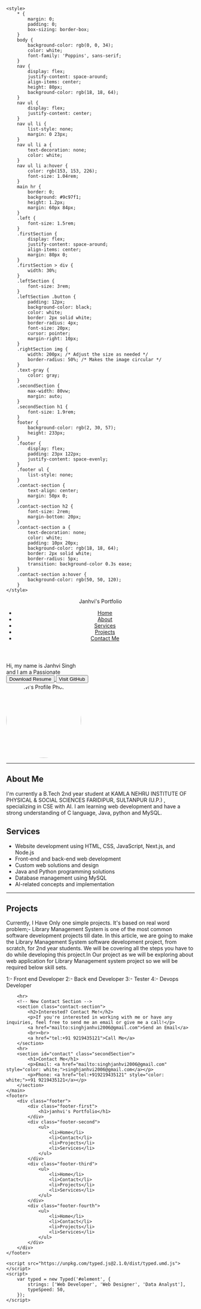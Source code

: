 <!DOCTYPE html>
<html lang="en">
<head>
    <meta charset="UTF-8">
    <meta name="viewport" content="width=device-width, initial-scale=1.0">
    <title>Janhvi Singh - Developer Portfolio</title>
    <link rel="preconnect" href="https://fonts.googleapis.com">
    <link rel="preconnect" href="https://fonts.gstatic.com" crossorigin>
    <link href="https://fonts.googleapis.com/css2?family=Poppins:wght@400;600;700&display=swap" rel="stylesheet">
    
    <style>
        * {
            margin: 0;
            padding: 0;
            box-sizing: border-box;
        }
        body {
            background-color: rgb(0, 0, 34);
            color: white;
            font-family: 'Poppins', sans-serif;
        }
        nav {
            display: flex;
            justify-content: space-around;
            align-items: center;
            height: 80px;
            background-color: rgb(18, 18, 64);
        }
        nav ul {
            display: flex;
            justify-content: center;
        }
        nav ul li {
            list-style: none;
            margin: 0 23px;
        }
        nav ul li a {
            text-decoration: none;
            color: white;
        }
        nav ul li a:hover {
            color: rgb(153, 153, 226);
            font-size: 1.04rem;
        }
        main hr {
            border: 0;
            background: #9c97f1;
            height: 1.2px;
            margin: 60px 84px;
        }
        .left {
            font-size: 1.5rem;
        }
        .firstSection {
            display: flex;
            justify-content: space-around;
            align-items: center;
            margin: 80px 0;
        }
        .firstSection > div {
            width: 30%;
        }
        .leftSection {
            font-size: 3rem;
        }
        .leftSection .button {
            padding: 12px;
            background-color: black;
            color: white;
            border: 2px solid white;
            border-radius: 4px;
            font-size: 20px;
            cursor: pointer;
            margin-right: 10px;
        }
        .rightSection img {
            width: 200px; /* Adjust the size as needed */
            border-radius: 50%; /* Makes the image circular */
        }
        .text-gray {
            color: gray;
        }
        .secondSection {
            max-width: 80vw;
            margin: auto;
        }
        .secondSection h1 {
            font-size: 1.9rem;
        }
        footer {
            background-color: rgb(2, 30, 57);
            height: 233px;
        }
        .footer {
            display: flex;
            padding: 23px 122px;
            justify-content: space-evenly;
        }
        .footer ul {
            list-style: none;
        }
        .contact-section {
            text-align: center;
            margin: 50px 0;
        }
        .contact-section h2 {
            font-size: 2rem;
            margin-bottom: 20px;
        }
        .contact-section a {
            text-decoration: none;
            color: white;
            padding: 10px 20px;
            background-color: rgb(18, 18, 64);
            border: 2px solid white;
            border-radius: 5px;
            transition: background-color 0.3s ease;
        }
        .contact-section a:hover {
            background-color: rgb(50, 50, 120);
        }
    </style>
</head>
<body>
    <header>
        <nav>
            <div class="left">Janhvi's Portfolio</div>
            <div class="right">
                <ul>
                    <li><a href="/">Home</a></li>
                    <li><a href="/">About</a></li>
                    <li><a href="#services">Services</a></li>
                    <li><a href="/">Projects</a></li>
                    <li><a href="#contact">Contact Me</a></li>
                </ul>
            </div>
        </nav>
    </header>
    <main>
        <section class="firstSection"> 
            <div class="leftSection">
                Hi, my name is Janhvi Singh 
                <div>and I am a Passionate</div>
                <span id="element"></span>
                <div>
                    <!-- Resume Download Button -->
                    <a href="janhvi.resume.jpg.pdf" target="_blank" download>
                        <button class="button">Download Resume</button>
                    </a>
                    <!-- GitHub Button -->
                    <a href="https://github.com/janhvis250"_blank">
                        <button class="button">Visit GitHub</button>
                    </a>
                </div>
            </div>
            <div class="rightSection">
                <img src="janhvi.png.jpg" alt="Janhvi's Profile Photo" style="width: 200px; border-radius: 50%;">
            </div>
        </section>
        <hr>
        <section class="secondSection">
            <h1>About Me</h1>
            <p>
                I'm currently a B.Tech 2nd year student at KAMLA NEHRU INSTITUTE OF PHYSICAL & SOCIAL SCIENCES  FARIDIPUR, SULTANPUR (U.P.)
                , specializing in CSE with AI. I am learning web development and have a strong understanding of C language, Java, python and MySQL.
            </p>
        </section>
        <section id="services" class="secondSection">
            <h1>Services</h1>
            <ul>
                <li>Website development using HTML, CSS, JavaScript, Next.js, and Node.js</li>
                <li>Front-end and back-end web development</li>
                <li>Custom web solutions and design</li>
                <li>Java and Python programming solutions</li>
                <li>Database management using MySQL</li>
                <li>AI-related concepts and implementation</li>
            </ul>
        </section>
        <hr>
        <section class="secondSection">
            <h1>Projects</h1>
            <p>Currently, I Have Only one simple projects. It's based on real word problem;- Library Management System is one of the most common software development projects till date. In this article, we are going to make the Library Management System software development project, from scratch, for 2nd year students. We will be covering all the steps you have to do while developing this project.In Our project as we will be exploring about web application for Library Management system project so we will be required below skill sets. </p>
            <p> 1:- Front end Developer
                2:- Back end Developer 
                3:- Tester
                4:- Devops Developer </p>
        </section>
        
        <hr>
        <!-- New Contact Section -->
        <section class="contact-section">
            <h2>Interested? Contact Me!</h2>
            <p>If you're interested in working with me or have any inquiries, feel free to send me an email or give me a call!</p>
            <a href="mailto:singhjanhvi2006@gmail.com">Send an Email</a> 
            <br><br>
            <a href="tel:+91 9219435121">Call Me</a>
        </section>
        <hr>
        <section id="contact" class="secondSection">
            <h1>Contact Me</h1>
            <p>Email: <a href="mailto:singhjanhvi2006@gmail.com" style="color: white;">singhjanhvi2006@gmail.com</a></p>
            <p>Phone: <a href="tel:+919219435121" style="color: white;">+91 9219435121</a></p>
        </section>
    </main>
    <footer>
        <div class="footer">
            <div class="footer-first">
                <h1>janhvi's Portfolio</h1>
            </div>
            <div class="footer-second">
                <ul>
                    <li>Home</li>
                    <li>Contact</li>
                    <li>Projects</li>
                    <li>Services</li>
                </ul>
            </div>
            <div class="footer-third">
                <ul>
                    <li>Home</li>
                    <li>Contact</li>
                    <li>Projects</li>
                    <li>Services</li>
                </ul>
            </div>
            <div class="footer-fourth">
                <ul>
                    <li>Home</li>
                    <li>Contact</li>
                    <li>Projects</li>
                    <li>Services</li>
                </ul>
            </div>
        </div>
    </footer>

    <script src="https://unpkg.com/typed.js@2.1.0/dist/typed.umd.js"></script>
    <script>
        var typed = new Typed('#element', {
            strings: ['Web Developer', 'Web Designer', 'Data Analyst'],
            typeSpeed: 50,
        });
    </script>
</body>
</html>
